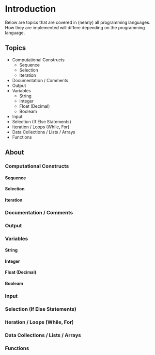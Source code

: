 # Introduction
Below are topics that are covered in (nearly) all programming languages.
How they are implemented will differe depending on the programming language.

## Topics
- Computational Constructs
    - Sequence
    - Selection
    - Iteration
- Documentation / Comments
- Output
- Variables
    - String
    - Integer
    - Float (Decimal)
    - Booleam
- Input
- Selection (If Else Statements)
- Iteration / Loops (While, For)
- Data Collections / Lists / Arrays
- Functions
 
## About

### Computational Constructs
#### Sequence
#### Selection
#### Iteration
### Documentation / Comments
### Output
### Variables
#### String
#### Integer
#### Float (Decimal)
#### Booleam
### Input
### Selection (If Else Statements)
### Iteration / Loops (While, For)
### Data Collections / Lists / Arrays
### Functions